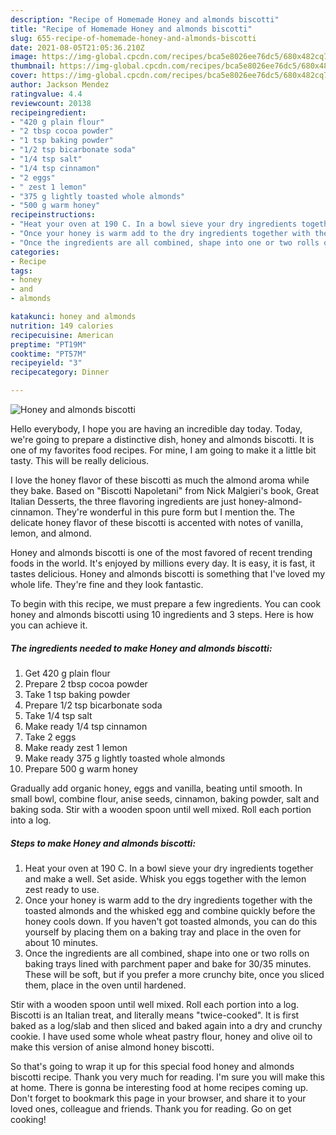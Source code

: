 ```yaml
---
description: "Recipe of Homemade Honey and almonds biscotti"
title: "Recipe of Homemade Honey and almonds biscotti"
slug: 655-recipe-of-homemade-honey-and-almonds-biscotti
date: 2021-08-05T21:05:36.210Z
image: https://img-global.cpcdn.com/recipes/bca5e8026ee76dc5/680x482cq70/honey-and-almonds-biscotti-recipe-main-photo.jpg
thumbnail: https://img-global.cpcdn.com/recipes/bca5e8026ee76dc5/680x482cq70/honey-and-almonds-biscotti-recipe-main-photo.jpg
cover: https://img-global.cpcdn.com/recipes/bca5e8026ee76dc5/680x482cq70/honey-and-almonds-biscotti-recipe-main-photo.jpg
author: Jackson Mendez
ratingvalue: 4.4
reviewcount: 20138
recipeingredient:
- "420 g plain flour"
- "2 tbsp cocoa powder"
- "1 tsp baking powder"
- "1/2 tsp bicarbonate soda"
- "1/4 tsp salt"
- "1/4 tsp cinnamon"
- "2 eggs"
- " zest 1 lemon"
- "375 g lightly toasted whole almonds"
- "500 g warm honey"
recipeinstructions:
- "Heat your oven at 190 C. In a bowl sieve your dry ingredients together and make a well. Set aside. Whisk you eggs together with the lemon zest ready to use."
- "Once your honey is warm add to the dry ingredients together with the toasted almonds and the whisked egg and combine quickly before the honey cools down. If you haven&#39;t got toasted almonds, you can do this yourself by placing them on a baking tray and place in the oven for about 10 minutes."
- "Once the ingredients are all combined, shape into one or two rolls on baking trays lined with parchment paper and bake for 30/35 minutes. These will be soft, but if you prefer a more crunchy bite, once you sliced them, place in the oven until hardened."
categories:
- Recipe
tags:
- honey
- and
- almonds

katakunci: honey and almonds 
nutrition: 149 calories
recipecuisine: American
preptime: "PT19M"
cooktime: "PT57M"
recipeyield: "3"
recipecategory: Dinner

---
```



![Honey and almonds biscotti](https://img-global.cpcdn.com/recipes/bca5e8026ee76dc5/680x482cq70/honey-and-almonds-biscotti-recipe-main-photo.jpg)

Hello everybody, I hope you are having an incredible day today. Today, we're going to prepare a distinctive dish, honey and almonds biscotti. It is one of my favorites food recipes. For mine, I am going to make it a little bit tasty. This will be really delicious.

I love the honey flavor of these biscotti as much the almond aroma while they bake. Based on &#34;Biscotti Napoletani&#34; from Nick Malgieri&#39;s book, Great Italian Desserts, the three flavoring ingredients are just honey-almond-cinnamon. They&#39;re wonderful in this pure form but I mention the. The delicate honey flavor of these biscotti is accented with notes of vanilla, lemon, and almond.

Honey and almonds biscotti is one of the most favored of recent trending foods in the world. It's enjoyed by millions every day. It is easy, it is fast, it tastes delicious. Honey and almonds biscotti is something that I've loved my whole life. They're fine and they look fantastic.


To begin with this recipe, we must prepare a few ingredients. You can cook honey and almonds biscotti using 10 ingredients and 3 steps. Here is how you can achieve it.

<!--inarticleads1-->

##### The ingredients needed to make Honey and almonds biscotti:

1. Get 420 g plain flour
1. Prepare 2 tbsp cocoa powder
1. Take 1 tsp baking powder
1. Prepare 1/2 tsp bicarbonate soda
1. Take 1/4 tsp salt
1. Make ready 1/4 tsp cinnamon
1. Take 2 eggs
1. Make ready  zest 1 lemon
1. Make ready 375 g lightly toasted whole almonds
1. Prepare 500 g warm honey


Gradually add organic honey, eggs and vanilla, beating until smooth. In small bowl, combine flour, anise seeds, cinnamon, baking powder, salt and baking soda. Stir with a wooden spoon until well mixed. Roll each portion into a log. 

<!--inarticleads2-->

##### Steps to make Honey and almonds biscotti:

1. Heat your oven at 190 C. In a bowl sieve your dry ingredients together and make a well. Set aside. Whisk you eggs together with the lemon zest ready to use.
1. Once your honey is warm add to the dry ingredients together with the toasted almonds and the whisked egg and combine quickly before the honey cools down. If you haven&#39;t got toasted almonds, you can do this yourself by placing them on a baking tray and place in the oven for about 10 minutes.
1. Once the ingredients are all combined, shape into one or two rolls on baking trays lined with parchment paper and bake for 30/35 minutes. These will be soft, but if you prefer a more crunchy bite, once you sliced them, place in the oven until hardened.


Stir with a wooden spoon until well mixed. Roll each portion into a log. Biscotti is an Italian treat, and literally means &#34;twice-cooked&#34;. It is first baked as a log/slab and then sliced and baked again into a dry and crunchy cookie. I have used some whole wheat pastry flour, honey and olive oil to make this version of anise almond honey biscotti. 

So that's going to wrap it up for this special food honey and almonds biscotti recipe. Thank you very much for reading. I'm sure you will make this at home. There is gonna be interesting food at home recipes coming up. Don't forget to bookmark this page in your browser, and share it to your loved ones, colleague and friends. Thank you for reading. Go on get cooking!
